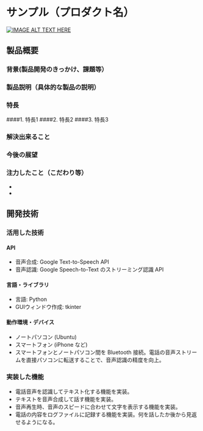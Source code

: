 # サンプル（プロダクト名）

[![IMAGE ALT TEXT HERE](https://jphacks.com/wp-content/uploads/2021/07/JPHACKS2021_ogp.jpg)](https://www.youtube.com/watch?v=LUPQFB4QyVo)

## 製品概要
### 背景(製品開発のきっかけ、課題等）
### 製品説明（具体的な製品の説明）
### 特長
####1. 特長1
####2. 特長2
####3. 特長3

### 解決出来ること
### 今後の展望
### 注力したこと（こだわり等）
* 
* 

## 開発技術
### 活用した技術
#### API
* 音声合成: Google Text-to-Speech API
* 音声認識: Google Speech-to-Text のストリーミング認識 API

#### 言語・ライブラリ
* 言語: Python
* GUIウィンドウ作成: tkinter

#### 動作環境・デバイス
* ノートパソコン (Ubuntu)
* スマートフォン (iPhone など)
* スマートフォンとノートパソコン間を Bluetooth 接続。電話の音声ストリームを直接パソコンに転送することで、音声認識の精度を向上。

### 実装した機能
* 電話音声を認識してテキスト化する機能を実装。
* テキストを音声合成して話す機能を実装。
* 音声再生時、音声のスピードに合わせて文字を表示する機能を実装。
* 電話の内容をログファイルに記録する機能を実装。何を話したか後から見返せるようになる。
